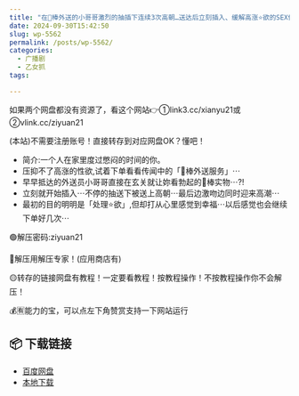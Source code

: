 ```yaml
---
title: "在🥩棒外送的小哥哥激烈的抽插下连续3次高朝…送达后立刻插入、缓解高涨⭐欲的SEX体验![中文字幕][Kirinyan]"
date: 2024-09-30T15:42:50
slug: wp-5562
permalink: /posts/wp-5562/
categories:
  - 广播剧
  - 乙女抓
tags:

---
```


如果两个网盘都没有资源了，看这个网站👉①link3.cc/xianyu21或②vlink.cc/ziyuan21

(本站)不需要注册账号！直接转存到对应网盘OK？懂吧！

*   简介:一个人在家里度过憋闷的时间的你。
*   压抑不了高涨的性欲,试着下单看看传闻中的「🥩棒外送服务」⋯
*   早早抵达的外送员小哥哥直接在玄关就让妳看勃起的🥩棒实物⋯?!
*   立刻就开始插入⋯不停的抽送下被送上高朝⋯最后边激吻边同时迎来高潮⋯
*   最初的目的明明是「处理⭐欲」,但却打从心里感觉到幸福⋯以后感觉也会继续下单好几次⋯

🟢解压密码:ziyuan21

🔵解压用解压专家！(应用商店有)

🟡转存的链接网盘有教程！一定要看教程！按教程操作！不按教程操作你不会解压！

💰🈶能力的宝，可以点左下角赞赏支持一下网站运行

## 📦 下载链接
- [百度网盘](https://blziyuan21.com/pay-download/5562?key=37929ec80f&down_id=0)
- [本地下载](https://blziyuan21.com/pay-download/5562?key=37929ec80f&down_id=1)

